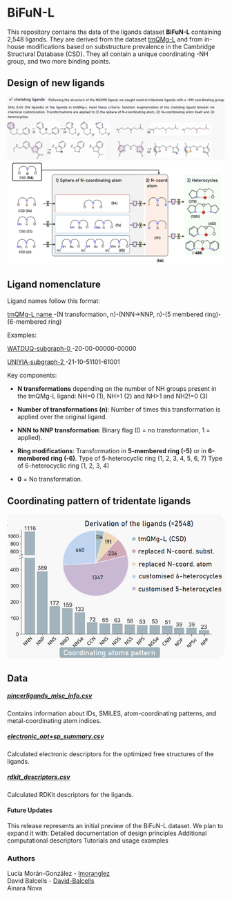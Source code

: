 # BiFuN-L

This repository contains the data of the ligands dataset **BiFuN-L** containing 2,548 ligands. They are derived from the dataset [tmQMg-L](https://github.com/uiocompcat/tmQMg-L) and from in-house modifications based on substructure prevalence in the Cambridge Structural Database (CSD).
They all contain a unique coordinating -NH group, and two more binding points. 

## Design of new ligands 
![customizationligands](customizationligands.png)
![customization_flowchart](customization_flowchart.png)

## Ligand nomenclature
Ligand names follow this format:

<ins> tmQMg-L name​ </ins>-(N transformation, n)-(NNN→NNP, n)-(5 membered ring)-(6-membered ring)

Examples:

<ins> WATDUQ-subgraph-0 </ins>-20-00-00000-00000  ​

<ins> UNIYIA-subgraph-2 </ins>-21-10-51101-61001​

Key components:
- **N transformations** depending on the number of NH groups present in the tmQMg-L ligand:
NH=0 (1), NH>1 (2) and NH>1 and NH2!=0 (3)​

- **Number of transformations (n)**: 
Number of times this transformation is applied over the original ligand.

- **NNN to NNP transformation**:
Binary flag (0 = no transformation, 1 = applied).

- **Ring modifications**:
Transformation in **5-membered ring (-5)** or in **6-membered ring (-6)**.
Type of 5-heterocyclic ring (1, 2, 3, 4, 5, 6, 7)
Type of 6-heterocyclic ring (1, 2, 3, 4)

- **0** = No transformation.

## Coordinating pattern of tridentate ligands
![coordinatingpattern](coordinatingpattern.png)

## Data
##### [pincerligands_misc_info.csv](pincerligands_misc_info.csv)
Contains information about IDs, SMILES, atom-coordinating patterns, and metal-coordinating atom indices.

##### [electronic_opt+sp_summary.csv](electronic_opt+sp_summary.csv)
Calculated electronic descriptors for the optimized free structures of the ligands.

##### [rdkit_descriptors.csv](rdkit_descriptors.csv)
Calculated RDKit descriptors for the ligands.

#### Future Updates
This release represents an initial preview of the BiFuN-L dataset. We plan to expand it with:
Detailed documentation of design principles
Additional computational descriptors
Tutorials and usage examples

### Authors
Lucía Morán-González - [lmoranglez](https://github.com/lmoranglez) \
David Balcells - [David-Balcells](https://github.com/David-Balcells) \
Ainara Nova 
